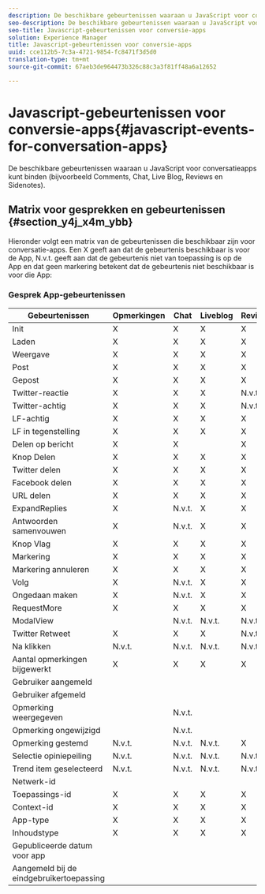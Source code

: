 ```yaml
---
description: De beschikbare gebeurtenissen waaraan u JavaScript voor conversatieapps kunt binden (bijvoorbeeld Comments, Chat, Live Blog, Reviews en Sidenotes).
seo-description: De beschikbare gebeurtenissen waaraan u JavaScript voor conversatieapps kunt binden (bijvoorbeeld Comments, Chat, Live Blog, Reviews en Sidenotes).
seo-title: Javascript-gebeurtenissen voor conversie-apps
solution: Experience Manager
title: Javascript-gebeurtenissen voor conversie-apps
uuid: cce112b5-7c3a-4721-9854-fc8471f3d5d0
translation-type: tm+mt
source-git-commit: 67aeb3de964473b326c88c3a3f81ff48a6a12652

---
```



# Javascript-gebeurtenissen voor conversie-apps{#javascript-events-for-conversation-apps}

De beschikbare gebeurtenissen waaraan u JavaScript voor conversatieapps kunt binden (bijvoorbeeld Comments, Chat, Live Blog, Reviews en Sidenotes).

## Matrix voor gesprekken en gebeurtenissen {#section_y4j_x4m_ybb}

Hieronder volgt een matrix van de gebeurtenissen die beschikbaar zijn voor conversatie-apps. Een X geeft aan dat de gebeurtenis beschikbaar is voor de App, N.v.t. geeft aan dat de gebeurtenis niet van toepassing is op de App en dat geen markering betekent dat de gebeurtenis niet beschikbaar is voor die App:

### Gesprek App-gebeurtenissen

| Gebeurtenissen | Opmerkingen | Chat | Liveblog | Revisies | Sidenotes | Opiniepeilingen | Trend |
|---|---|---|---|---|---|---|---|
| Init | X | X | X | X | X |  |  |
| Laden | X | X | X | X |  |  |  |
| Weergave | X | X | X | X |  |  |  |
| Post | X | X | X | X |  | N.v.t. | N.v.t. |
| Gepost | X | X | X | X | X | N.v.t. | N.v.t. |
| Twitter-reactie | X | X | X | N.v.t. | N.v.t. | N.v.t. | N.v.t. |
| Twitter-achtig | X | X | X | N.v.t. | N.v.t. | N.v.t. | N.v.t. |
| LF-achtig | X | X | X | X | N.v.t. | N.v.t. | N.v.t. |
| LF in tegenstelling | X | X | X | X | N.v.t. | N.v.t. | N.v.t. |
| Delen op bericht | X | X |  | X | N.v.t. | N.v.t. | N.v.t. |
| Knop Delen | X | X | X | X |  | N.v.t. | N.v.t. |
| Twitter delen | X | X | X | X | X | N.v.t. | N.v.t. |
| Facebook delen | X | X | X | X | X | N.v.t. | N.v.t. |
| URL delen | X | X | X | X |  | N.v.t. | N.v.t. |
| ExpandReplies | X | N.v.t. | X | X | N.v.t. | N.v.t. | N.v.t. |
| Antwoorden samenvouwen | X | N.v.t. | X | X | N.v.t. | N.v.t. | N.v.t. |
| Knop Vlag | X | X | X | X | N.v.t. | N.v.t. | N.v.t. |
| Markering | X | X | X | X | X | N.v.t. | N.v.t. |
| Markering annuleren | X | X | X | X | N.v.t. | N.v.t. | N.v.t. |
| Volg | X | N.v.t. | X | X | N.v.t. | N.v.t. | N.v.t. |
| Ongedaan maken | X | N.v.t. | X | X | N.v.t. | N.v.t. | N.v.t. |
| RequestMore | X | X | X | X | N.v.t. | N.v.t. | N.v.t. |
| ModalView |  | N.v.t. | N.v.t. | N.v.t. | N.v.t. | N.v.t. | N.v.t. |
| Twitter Retweet | X | X | X | N.v.t. | N.v.t. | N.v.t. | N.v.t. |
| Na klikken | N.v.t. | N.v.t. | N.v.t. | N.v.t. | N.v.t. | N.v.t. | N.v.t. |
| Aantal opmerkingen bijgewerkt | X | X | X | X | N.v.t. | N.v.t. | N.v.t. |
| Gebruiker aangemeld |  |  |  |  |  | N.v.t. | N.v.t. |
| Gebruiker afgemeld |  |  |  |  |  | N.v.t. | N.v.t. |
| Opmerking weergegeven |  | N.v.t. |  |  | N.v.t. | N.v.t. | N.v.t. |
| Opmerking ongewijzigd |  | N.v.t. |  |  | N.v.t. | N.v.t. | N.v.t. |
| Opmerking gestemd | N.v.t. | N.v.t. | N.v.t. | X | X | N.v.t. | N.v.t. |
| Selectie opiniepeiling | N.v.t. | N.v.t. | N.v.t. | N.v.t. | N.v.t. |  | N.v.t. |
| Trend item geselecteerd | N.v.t. | N.v.t. | N.v.t. | N.v.t. | N.v.t. | N.v.t. |  |
| Netwerk-id |  |  |  |  |  |  |  |
| Toepassings-id | X | X | X | X |  |  |  |
| Context-id | X | X | X | X |  |  |  |
| App-type | X | X | X | X |  |  |  |
| Inhoudstype | X | X | X | X |  |  |  |
| Gepubliceerde datum voor app |  |  |  |  |  |  |  |
| Aangemeld bij de eindgebruikertoepassing |  |  |  |  |  |  |  |

